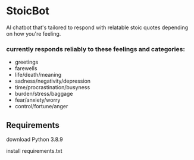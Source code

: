 # StoicBot
AI chatbot that's tailored to respond with relatable stoic quotes depending on how you're feeling.

### currently responds reliably to these feelings and categories:

 - greetings
 - farewells
 - life/death/meaning
 - sadness/negativity/depression
 - time/procrastination/busyness
 - burden/stress/baggage
 - fear/anxiety/worry
 - control/fortune/anger


## Requirements

download Python 3.8.9

install requirements.txt
